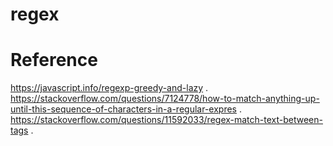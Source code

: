# regex

# Reference
https://javascript.info/regexp-greedy-and-lazy . 
https://stackoverflow.com/questions/7124778/how-to-match-anything-up-until-this-sequence-of-characters-in-a-regular-expres . 
https://stackoverflow.com/questions/11592033/regex-match-text-between-tags . 
